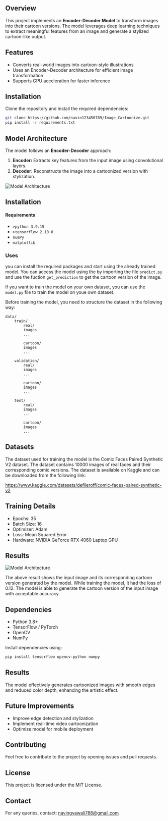 ## Overview
This project implements an **Encoder-Decoder Model** to transform images into their cartoon versions. The model leverages deep learning techniques to extract meaningful features from an image and generate a stylized cartoon-like output.

## Features
- Converts real-world images into cartoon-style illustrations
- Uses an Encoder-Decoder architecture for efficient image transformation
- Supports GPU acceleration for faster inference

## Installation
Clone the repository and install the required dependencies:
```bash
git clone https://github.com/navin123456789/Image_Cartoonize.git
pip install -r requirements.txt
```

## Model Architecture
The model follows an **Encoder-Decoder** approach:
1. **Encoder:** Extracts key features from the input image using convolutional layers.
2. **Decoder:** Reconstructs the image into a cartoonized version with stylization.

![Model Architecture](images/real2comic_V1.h5.png)

## Installation
#### Requirements
- `>python 3.9.15`
- `>tensorflow 2.10.0`
- `numPy`
- `matplotlib`


### Uses
you can install the required packages and start using the already trained model. You can access the model using the by importing the file `predict.py` and use the fuction `get_prediction` to get the cartoon version of the image.

If you want to train the model on your own dataset, you can use the `model.py` file to train the model on youe own dataset.

Before training the model, you need to structure the dataset in the following way:

```
data/
    train/
        real/
        images
        ...

        cartoon/
        images
        ...

    validation/
        real/
        images
        ...

        cartoon/
        images
        ...

    test/
        real/
        images
        ...

        cartoon/
        images
        ...
```

## Datasets

The dataset used for training the model is the Comic Faces Paired Synthetic V2 dataset. The dataset contains 10000 images of real faces and their corresponding comic versions. The dataset is available on Kaggle and can be downloaded from the following link:

<https://www.kaggle.com/datasets/defileroff/comic-faces-paired-synthetic-v2>

## Training Details
- Epochs: 35
- Batch Size: 16
- Optimizer: Adam
- Loss: Mean Squared Error
- Hardware: NVIDIA GeForce RTX 4060 Laptop GPU

## Results
![Model Architecture](images/prediction.png)

The above result shows the input image and its corresponding cartoon version generated by the model. While training the model, it had the loss of 0.12. The model is able to generate the cartoon version of the input image with acceptable accuracy.

## Dependencies
- Python 3.8+
- TensorFlow / PyTorch
- OpenCV
- NumPy

Install dependencies using:
```bash
pip install tensorflow opencv-python numpy
```

## Results
The model effectively generates cartoonized images with smooth edges and reduced color depth, enhancing the artistic effect.

## Future Improvements
- Improve edge detection and stylization
- Implement real-time video cartoonization
- Optimize model for mobile deployment

## Contributing
Feel free to contribute to the project by opening issues and pull requests.

## License
This project is licensed under the MIT License.

## Contact
For any queries, contact: navingyawali788@gmail.com

